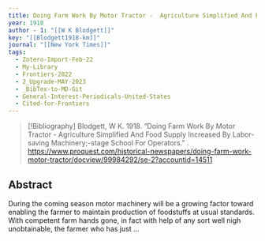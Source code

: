 ```yaml
---
title: Doing Farm Work By Motor Tractor -  Agriculture Simplified And Food Supply Increased By Labor-saving Machinery;-stage School For Operators
year: 1918
author - 1: "[[W K Blodgett]]"
key: "[[Blodgett1918-km]]"
journal: "[[New York Times]]"
tags:
  - Zotero-Import-Feb-22
  - My-Library
  - Frontiers-2022
  - 2_Upgrade-MAY-2023
  - _BibTex-to-MD-Git
  - General-Interest-Periodicals-United-States
  - Cited-for-Frontiers
---
```


> [!Bibliography]
> Blodgett, W K. 1918. “Doing Farm Work By Motor Tractor -  Agriculture Simplified And Food Supply Increased By Labor-saving Machinery;-stage School For Operators.” . https://www.proquest.com/historical-newspapers/doing-farm-work-motor-tractor/docview/99984292/se-2?accountid=14511

## Abstract
During the coming season motor machinery will be a growing factor toward enabling the farmer to maintain production of foodstuffs at usual standards. With competent farm hands gone, in fact with help of any sort well nigh unobtainable, the farmer who has just ...